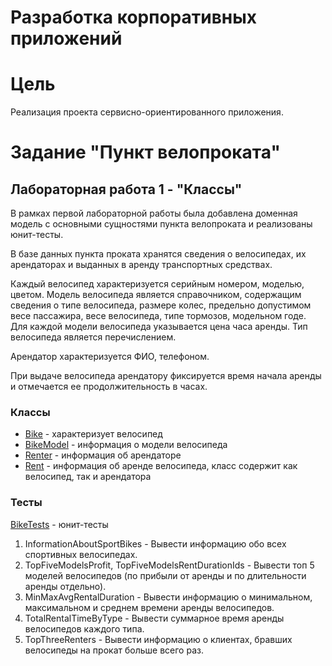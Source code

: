 # Разработка корпоративных приложений

# Цель
Реализация проекта сервисно-ориентированного приложения.

# Задание "Пункт велопроката"

## Лабораторная работа 1 - "Классы"
В рамках первой лабораторной работы была добавлена доменная модель с основными сущностями пункта велопроката и реализованы юнит-тесты.

В базе данных пункта проката хранятся сведения о велосипедах, их арендаторах и выданных в аренду транспортных средствах.

Каждый велосипед характеризуется серийным номером, моделью, цветом. 
Модель велосипеда является справочником, содержащим сведения о типе велосипеда, размере колес, предельно допустимом весе пассажира, весе велосипеда, типе тормозов, модельном годе. Для каждой модели велосипеда указывается цена часа аренды.
Тип велосипеда является перечислением.

Арендатор характеризуется ФИО, телефоном. 

При выдаче велосипеда арендатору фиксируется время начала аренды и отмечается ее продолжительность в часах.

### Классы
* [Bike](https://github.com/comandir26/enterprise-development/blob/main/Bikes/Bikes.Domain/Models/Bike.cs) - характеризует велосипед
* [BikeModel](https://github.com/comandir26/enterprise-development/blob/main/Bikes/Bikes.Domain/Models/BikeModel.cs) - информация о модели велосипеда
* [Renter](https://github.com/comandir26/enterprise-development/blob/main/Bikes/Bikes.Domain/Models/Renter.cs) - информация об арендаторе
* [Rent](https://github.com/comandir26/enterprise-development/blob/main/Bikes/Bikes.Domain/Models/Rent.cs) - информация об аренде велосипеда, класс содержит как велосипед, так и арендатора

### Тесты
[BikeTests](https://github.com/comandir26/enterprise-development/blob/main/Bikes/Bikes.Tests/BikesTests.cs) - юнит-тесты
1. InformationAboutSportBikes - Вывести информацию обо всех спортивных велосипедах.
2. TopFiveModelsProfit, TopFiveModelsRentDurationIds - Вывести топ 5 моделей велосипедов (по прибыли от аренды и по длительности аренды отдельно).
3. MinMaxAvgRentalDuration - Вывести информацию о минимальном, максимальном и среднем времени аренды велосипедов.
4. TotalRentalTimeByType - Вывести суммарное время аренды велосипедов каждого типа.
5. TopThreeRenters - Вывести информацию о клиентах, бравших велосипеды на прокат больше всего раз.